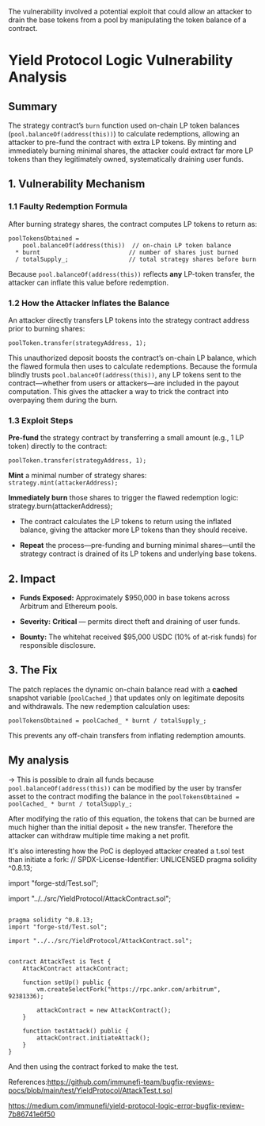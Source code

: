 The vulnerability involved a potential exploit that could allow an attacker to drain the base tokens from a pool by manipulating the token balance of a contract.

# Yield Protocol Logic Vulnerability Analysis

## Summary

The strategy contract’s `burn` function used on-chain LP token balances (`pool.balanceOf(address(this))`) to calculate redemptions, allowing an attacker to pre-fund the contract with extra LP tokens. By minting and immediately burning minimal shares, the attacker could extract far more LP tokens than they legitimately owned, systematically draining user funds.

## 1. Vulnerability Mechanism

### 1.1 Faulty Redemption Formula

After burning strategy shares, the contract computes LP tokens to return as:

```solidity
poolTokensObtained = 
    pool.balanceOf(address(this))  // on-chain LP token balance
  * burnt                         // number of shares just burned
  / totalSupply_;                 // total strategy shares before burn
```

Because `pool.balanceOf(address(this))` reflects **any** LP-token transfer, the attacker can inflate this value before redemption.

### 1.2 How the Attacker Inflates the Balance

An attacker directly transfers LP tokens into the strategy contract address prior to burning shares:

```solidity
poolToken.transfer(strategyAddress, 1);
```

This unauthorized deposit boosts the contract’s on-chain LP balance, which the flawed formula then uses to calculate redemptions. Because the formula blindly trusts `pool.balanceOf(address(this))`, any LP tokens sent to the contract—whether from users or attackers—are included in the payout computation. This gives the attacker a way to trick the contract into overpaying them during the burn.

### 1.3 Exploit Steps

 **Pre-fund** the strategy contract by transferring a small amount (e.g., 1 LP token) directly to the contract:

   ```solidity
   poolToken.transfer(strategyAddress, 1);
   ```

**Mint** a minimal number of strategy shares:
`strategy.mint(attackerAddress);`

**Immediately burn** those shares to trigger the flawed redemption logic:
strategy.burn(attackerAddress);

- The contract calculates the LP tokens to return using the inflated balance, giving the attacker more LP tokens than they should receive.
    
- **Repeat** the process—pre-funding and burning minimal shares—until the strategy contract is drained of its LP tokens and underlying base tokens.

## 2. Impact

- **Funds Exposed:** Approximately $950,000 in base tokens across Arbitrum and Ethereum pools.
    
- **Severity:** **Critical** — permits direct theft and draining of user funds.
    
- **Bounty:** The whitehat received $95,000 USDC (10% of at-risk funds) for responsible disclosure.
## 3. The Fix

The patch replaces the dynamic on-chain balance read with a **cached** snapshot variable (`poolCached_`) that updates only on legitimate deposits and withdrawals. The new redemption calculation uses:

`poolTokensObtained = poolCached_ * burnt / totalSupply_;`

This prevents any off-chain transfers from inflating redemption amounts.


##  My analysis
-> This is possible to drain all funds because `pool.balanceOf(address(this))` can be modified by the user by transfer asset to the contract modifing  the balance in the `poolTokensObtained = poolCached_ * burnt / totalSupply_;`  

After modifying the ratio  of  this equation, the tokens that can be burned are much higher than the initial deposit + the new transfer.  Therefore the attacker can withdraw multiple time making a net profit.

It's also  interesting how the PoC is deployed
attacker created a t.sol test than initiate a fork:
// SPDX-License-Identifier: UNLICENSED
pragma solidity ^0.8.13;

import "forge-std/Test.sol";

import "../../src/YieldProtocol/AttackContract.sol";

```solidity

pragma solidity ^0.8.13;
import "forge-std/Test.sol";

import "../../src/YieldProtocol/AttackContract.sol";


contract AttackTest is Test {
    AttackContract attackContract;

    function setUp() public {
        vm.createSelectFork("https://rpc.ankr.com/arbitrum", 92381336);

        attackContract = new AttackContract();
    }

    function testAttack() public {
        attackContract.initiateAttack();
    }
}
```

And  then using the contract forked to make the test.

References:https://github.com/immunefi-team/bugfix-reviews-pocs/blob/main/test/YieldProtocol/AttackTest.t.sol

https://medium.com/immunefi/yield-protocol-logic-error-bugfix-review-7b86741e6f50
